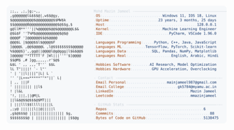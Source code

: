 <picture>
  <source srcset="https://raw.githubusercontent.com/mmazinjameel/mmazinjameel/main/dark_mode.svg?v=1740931775" media="(prefers-color-scheme: dark)">
  <img src="https://raw.githubusercontent.com/mmazinjameel/mmazinjameel/main/light_mode.svg?v=1740931775">
</picture>
